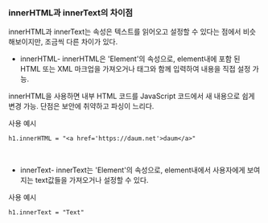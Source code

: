 ### innerHTML과 innerText의 차이점

innerHTML과 innerText는 속성은 텍스트를 읽어오고 설정할 수 있다는 점에서 비슷해보이지만,
조금씩 다른 차이가 있다.

- innerHTML- innerHTML은 'Element'의 속성으로, element내에 포함 된 HTML 또는 XML 마크업을 가져오거나 태그와 함께 입력하여 내용을
  직접 설정 가능.

innerHTML을 사용하면 내부 HTML 코드를 JavaScript 코드에서 새 내용으로 쉽게 변경 가능.
단점은 보안에 취약하고 파싱이 느리다.

사용 예시

```JS
h1.innerHTML = "<a href='https://daum.net'>daum</a>"
```

</br>

- innerText- innerText는 'Element'의 속성으로, element내에서 사용자에게 보여지는 text값들을 가져오거나 설정할 수 있다.

사용 예시

```JS
h1.innerText = "Text"
```
